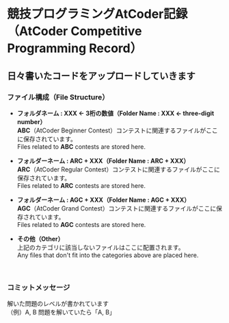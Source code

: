 # 競技プログラミングAtCoder記録  （AtCoder Competitive Programming Record）

## 日々書いたコードをアップロードしていきます

### ファイル構成（File Structure）

- **フォルダネーム : XXX ← 3桁の数値（Folder Name : XXX ← three-digit number）**  
  **ABC**（AtCoder Beginner Contest）コンテストに関連するファイルがここに保存されています。  
  Files related to **ABC** contests are stored here.
  
- **フォルダーネーム : ARC + XXX（Folder Name : ARC + XXX）**  
  **ARC**（AtCoder Regular Contest）コンテストに関連するファイルがここに保存されています。  
  Files related to **ARC** contests are stored here.

- **フォルダーネーム : AGC + XXX（Folder Name : AGC + XXX）**  
  **AGC**（AtCoder Grand Contest）コンテストに関連するファイルがここに保存されています。  
  Files related to **AGC** contests are stored here.

- **その他（Other）**  
  上記のカテゴリに該当しないファイルはここに配置されます。  
  Any files that don't fit into the categories above are placed here.

<br>

### コミットメッセージ
解いた問題のレベルが書かれています  
（例）A, B 問題を解いていたら「A, B」